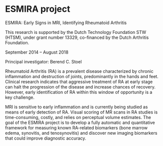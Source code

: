 # ESMIRA project

ESMIRA: Early Signs in MRI, Identifying Rheumatoid Arthritis

This research is supported by the Dutch Technology Foundation STW (HTSM), under grant number 13329, co-financed by the Dutch Arthritis Foundation.

September 2014 – August 2018

Principal investigator: Berend C. Stoel



Rheumatoid Arthritis (RA) is a prevalent disease characterized by chronic inflammation and destruction of joints, predominantly in the hands and feet. Clinical research indicates that aggressive treatment of RA at early stage can halt the progression of the disease and increase chances of recovery. However, early identification of RA within this window of opportunity is a key challenge.

MRI is sensitive to early inflammation and is currently being studied as means of early detection of RA. Visual scoring of MR scans in RA studies is time-consuming, costly, and relies on perceptual volume estimates. The goal of the ESMIRA project is to develop a fully automatic and quantitative framework for measuring known RA-related biomarkers (bone marrow edema, synovitis, and tenosynovitis) and discover new imaging biomarkers that could improve diagnostic accuracy.